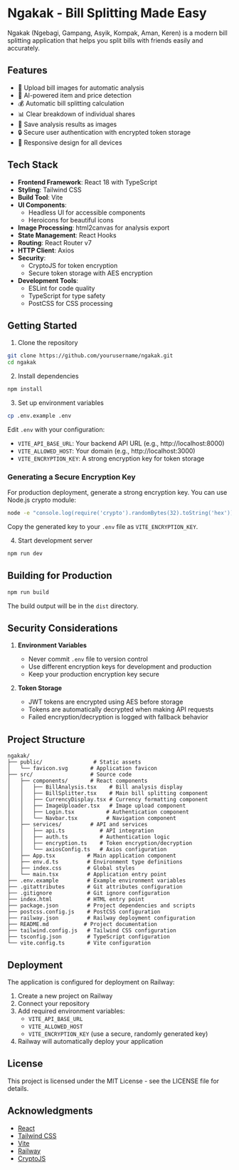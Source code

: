 # Ngakak - Bill Splitting Made Easy

Ngakak (Ngebagi, Gampang, Asyik, Kompak, Aman, Keren) is a modern bill splitting application that helps you split bills with friends easily and accurately.

## Features

- 📸 Upload bill images for automatic analysis
- 🤖 AI-powered item and price detection
- 💰 Automatic bill splitting calculation
- 📊 Clear breakdown of individual shares
- 💾 Save analysis results as images
- 🔒 Secure user authentication with encrypted token storage
- 📱 Responsive design for all devices

## Tech Stack

- **Frontend Framework**: React 18 with TypeScript
- **Styling**: Tailwind CSS
- **Build Tool**: Vite
- **UI Components**: 
  - Headless UI for accessible components
  - Heroicons for beautiful icons
- **Image Processing**: html2canvas for analysis export
- **State Management**: React Hooks
- **Routing**: React Router v7
- **HTTP Client**: Axios
- **Security**:
  - CryptoJS for token encryption
  - Secure token storage with AES encryption
- **Development Tools**:
  - ESLint for code quality
  - TypeScript for type safety
  - PostCSS for CSS processing

## Getting Started

1. Clone the repository
```bash
git clone https://github.com/yourusername/ngakak.git
cd ngakak
```

2. Install dependencies
```bash
npm install
```

3. Set up environment variables
```bash
cp .env.example .env
```
Edit `.env` with your configuration:
- `VITE_API_BASE_URL`: Your backend API URL (e.g., http://localhost:8000)
- `VITE_ALLOWED_HOST`: Your domain (e.g., http://localhost:3000)
- `VITE_ENCRYPTION_KEY`: A strong encryption key for token storage

### Generating a Secure Encryption Key

For production deployment, generate a strong encryption key. You can use Node.js crypto module:

```bash
node -e "console.log(require('crypto').randomBytes(32).toString('hex'))"
```

Copy the generated key to your `.env` file as `VITE_ENCRYPTION_KEY`.

4. Start development server
```bash
npm run dev
```

## Building for Production

```bash
npm run build
```

The build output will be in the `dist` directory.

## Security Considerations

1. **Environment Variables**
   - Never commit `.env` file to version control
   - Use different encryption keys for development and production
   - Keep your production encryption key secure

2. **Token Storage**
   - JWT tokens are encrypted using AES before storage
   - Tokens are automatically decrypted when making API requests
   - Failed encryption/decryption is logged with fallback behavior

## Project Structure

```
ngakak/
├── public/                # Static assets
│   └── favicon.svg       # Application favicon
├── src/                  # Source code
│   ├── components/       # React components
│   │   ├── BillAnalysis.tsx    # Bill analysis display
│   │   ├── BillSplitter.tsx    # Main bill splitting component
│   │   ├── CurrencyDisplay.tsx # Currency formatting component
│   │   ├── ImageUploader.tsx   # Image upload component
│   │   ├── Login.tsx          # Authentication component
│   │   └── Navbar.tsx         # Navigation component
│   ├── services/         # API and services
│   │   ├── api.ts           # API integration
│   │   ├── auth.ts          # Authentication logic
│   │   ├── encryption.ts    # Token encryption/decryption
│   │   └── axiosConfig.ts   # Axios configuration
│   ├── App.tsx          # Main application component
│   ├── env.d.ts         # Environment type definitions
│   ├── index.css        # Global styles
│   └── main.tsx         # Application entry point
├── .env.example         # Example environment variables
├── .gitattributes       # Git attributes configuration
├── .gitignore           # Git ignore configuration
├── index.html           # HTML entry point
├── package.json         # Project dependencies and scripts
├── postcss.config.js    # PostCSS configuration
├── railway.json         # Railway deployment configuration
├── README.md           # Project documentation
├── tailwind.config.js   # Tailwind CSS configuration
├── tsconfig.json        # TypeScript configuration
└── vite.config.ts       # Vite configuration
```

## Deployment

The application is configured for deployment on Railway:

1. Create a new project on Railway
2. Connect your repository
3. Add required environment variables:
   - `VITE_API_BASE_URL`
   - `VITE_ALLOWED_HOST`
   - `VITE_ENCRYPTION_KEY` (use a secure, randomly generated key)
4. Railway will automatically deploy your application

## License

This project is licensed under the MIT License - see the LICENSE file for details.

## Acknowledgments

- [React](https://reactjs.org/)
- [Tailwind CSS](https://tailwindcss.com/)
- [Vite](https://vitejs.dev/)
- [Railway](https://railway.app)
- [CryptoJS](https://github.com/brix/crypto-js)

